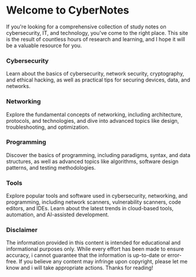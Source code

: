 # Welcome to CyberNotes

If you're looking for a comprehensive collection of study notes on cybersecurity, IT, and technology, you've come to the right place. This site is the result of countless hours of research and learning, and I hope it will be a valuable resource for you.

### Cybersecurity

Learn about the basics of cybersecurity, network security, cryptography, and ethical hacking, as well as practical tips for securing devices, data, and networks.

### Networking

Explore the fundamental concepts of networking, including architecture, protocols, and technologies, and dive into advanced topics like design, troubleshooting, and optimization.

### Programming

Discover the basics of programming, including paradigms, syntax, and data structures, as well as advanced topics like algorithms, software design patterns, and testing methodologies.

### Tools

Explore popular tools and software used in cybersecurity, networking, and programming, including network scanners, vulnerability scanners, code editors, and IDEs. Learn about the latest trends in cloud-based tools, automation, and AI-assisted development.

### Disclaimer

The information provided in this content is intended for educational and informational purposes only. While every effort has been made to ensure accuracy, i cannot guarantee that the information is up-to-date or error-free. If you believe any content may infringe upon copyright, please let me know and i will take appropriate actions. Thanks for reading!
